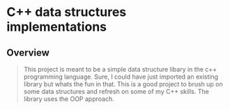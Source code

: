 <h1>C++ data structures implementations</h1>
<div>
  <h2>Overview</h2>
  <blockquote>
    This project is meant to be a simple data structure libary in the c++ programming language. Sure, I could have just imported an existing library but whats the fun in that. This is a good project to brush up on some data structures and refresh on some of my C++ skills. The library uses the OOP approach.
  </blockquote>
</div>

